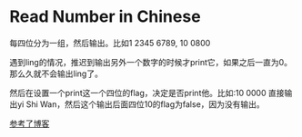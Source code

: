 # Read Number in Chinese

每四位分为一组，然后输出。比如1 2345 6789, 10 0800

遇到ling的情况，推迟到输出另外一个数字的时候才print它，如果之后一直为0。那么久就不会输出ling了。

然后在设置一个print这一个四位的flag，决定是否print他。比如:10 0000 直接输出yi Shi Wan，然后这个输出后面四位10的flag为false，因为没有输出。

[参考了博客](https://blog.csdn.net/hy971216/article/details/81153487)